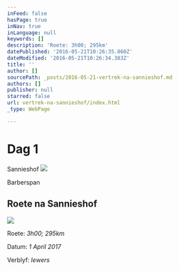 ```yaml
---
inFeed: false
hasPage: true
inNav: true
inLanguage: null
keywords: []
description: 'Roete: 3h00; 295km'
datePublished: '2016-05-21T10:26:35.860Z'
dateModified: '2016-05-21T10:26:34.383Z'
title: ''
author: []
sourcePath: _posts/2016-05-21-vertrek-na-sannieshof.md
authors: []
publisher: null
starred: false
url: vertrek-na-sannieshof/index.html
_type: WebPage

---
```

# Dag 1

Sannieshof
![](https://the-grid-user-content.s3-us-west-2.amazonaws.com/8f78747d-0816-4403-b583-311fc617305f.jpg)

Barberspan

## Roete na Sannieshof
![](https://the-grid-user-content.s3-us-west-2.amazonaws.com/963877e9-b874-4d16-b006-fcd9406a57d2.jpg)

Roete: _3h00; 295km_

Datum: _1 April 2017_

Verblyf: _Iewers_